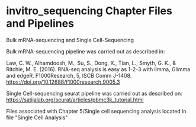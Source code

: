 # invitro_sequencing Chapter Files and Pipelines
Bulk mRNA-sequencing and Single Cell-Sequencing

Bulk mRNA-sequencing pipeline was carried out as described in:

 Law, C. W., Alhamdoosh, M., Su, S., Dong, X., Tian, L., Smyth, G. K., & Ritchie, M. E. (2016). RNA-seq analysis is easy as 1-2-3 with limma, Glimma and edgeR. F1000Research, 5, ISCB Comm J-1408. https://doi.org/10.12688/f1000research.9005.3
 
 
 
 
 Single Cell-sequencing seurat pipeline was carried out as described on: 
 https://satijalab.org/seurat/articles/pbmc3k_tutorial.html

Files associated with Chapter 5/Single cell sequencing analysis located in file "Single Cell Analysis"
